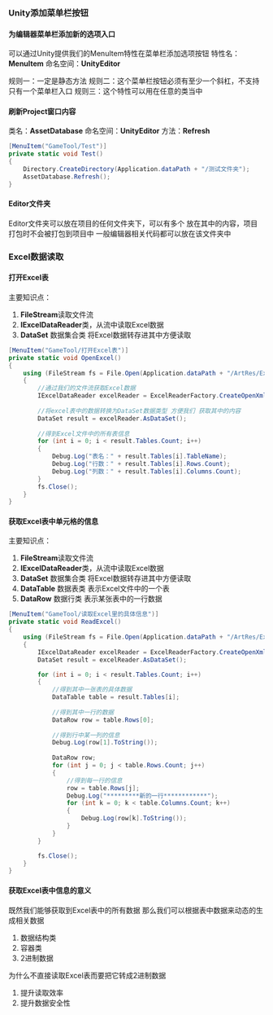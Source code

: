 ### Unity添加菜单栏按钮

#### 为编辑器菜单栏添加新的选项入口
可以通过Unity提供我们的MenuItem特性在菜单栏添加选项按钮
特性名：**MenuItem**
命名空间：**UnityEditor**

规则一：一定是静态方法
规则二：这个菜单栏按钮必须有至少一个斜杠，不支持只有一个菜单栏入口 
规则三：这个特性可以用在任意的类当中

#### 刷新Project窗口内容
类名：**AssetDatabase**
命名空间：**UnityEditor**
方法：**Refresh**

```c#
[MenuItem("GameTool/Test")]
private static void Test()
{
    Directory.CreateDirectory(Application.dataPath + "/测试文件夹");
    AssetDatabase.Refresh();
}
```

#### Editor文件夹
Editor文件夹可以放在项目的任何文件夹下，可以有多个
放在其中的内容，项目打包时不会被打包到项目中
一般编辑器相关代码都可以放在该文件夹中

### Excel数据读取

#### 打开Excel表
主要知识点：
1. **FileStream**读取文件流
2. **IExcelDataReader**类，从流中读取Excel数据
3. **DataSet** 数据集合类 将Excel数据转存进其中方便读取

```c#
[MenuItem("GameTool/打开Excel表")]
private static void OpenExcel()
{
    using (FileStream fs = File.Open(Application.dataPath + "/ArtRes/Excel/PlayerInfo.xlsx", FileMode.Open, FileAccess.Read))
    {
        //通过我们的文件流获取Excel数据
        IExcelDataReader excelReader = ExcelReaderFactory.CreateOpenXmlReader(fs);
        
        //将excel表中的数据转换为DataSet数据类型 方便我们 获取其中的内容
        DataSet result = excelReader.AsDataSet();
        
        //得到Excel文件中的所有表信息
        for (int i = 0; i < result.Tables.Count; i++)
        {
            Debug.Log("表名：" + result.Tables[i].TableName);
            Debug.Log("行数：" + result.Tables[i].Rows.Count);
            Debug.Log("列数：" + result.Tables[i].Columns.Count);
        }
        fs.Close();
    }
}
```

#### 获取Excel表中单元格的信息
主要知识点：
1. **FileStream**读取文件流
2. **IExcelDataReader**类，从流中读取Excel数据
3. **DataSet** 数据集合类 将Excel数据转存进其中方便读取
4. **DataTable** 数据表类 表示Excel文件中的一个表
5. **DataRow** 数据行类 表示某张表中的一行数据

```c#
[MenuItem("GameTool/读取Excel里的具体信息")]
private static void ReadExcel()
{
    using (FileStream fs = File.Open(Application.dataPath + "/ArtRes/Excel/PlayerInfo.xlsx", FileMode.Open, FileAccess.Read))
    {
        IExcelDataReader excelReader = ExcelReaderFactory.CreateOpenXmlReader(fs);
        DataSet result = excelReader.AsDataSet();

        for (int i = 0; i < result.Tables.Count; i++)
        {
            //得到其中一张表的具体数据
            DataTable table = result.Tables[i];
            
            //得到其中一行的数据
            DataRow row = table.Rows[0];
            
            //得到行中某一列的信息
            Debug.Log(row[1].ToString());
            
            DataRow row;
            for (int j = 0; j < table.Rows.Count; j++)
            {
                //得到每一行的信息
                row = table.Rows[j];
                Debug.Log("*********新的一行************");
                for (int k = 0; k < table.Columns.Count; k++)
                {
                    Debug.Log(row[k].ToString());
                }
            }
        }

        fs.Close();
    }
}
```

#### 获取Excel表中信息的意义
既然我们能够获取到Excel表中的所有数据
那么我们可以根据表中数据来动态的生成相关数据
1. 数据结构类
2. 容器类
3. 2进制数据

为什么不直接读取Excel表而要把它转成2进制数据
1. 提升读取效率
2. 提升数据安全性
